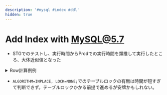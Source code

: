 ```yaml
---
description: '#mysql #index #ddl'
hidden: true
---
```


# Add Index with MySQL@5.7

* STGでのテストし、実行時間からProdでの実行時間を類推して実行したところ、大体近似値となった

<details>

<summary>Row計算例例</summary>

```markdown
# 実測
# stg: 86500 rows => (649.16ms)
# 推測
# prod: 211875 rows => (1.5s)
```

</details>



* `ALGORITHM=INPLACE, LOCK=NONE;`でのテーブルロックの有無は時間が短すぎて判断できず。テーブルロックかかる前提で進めるが安牌かもしれない。
